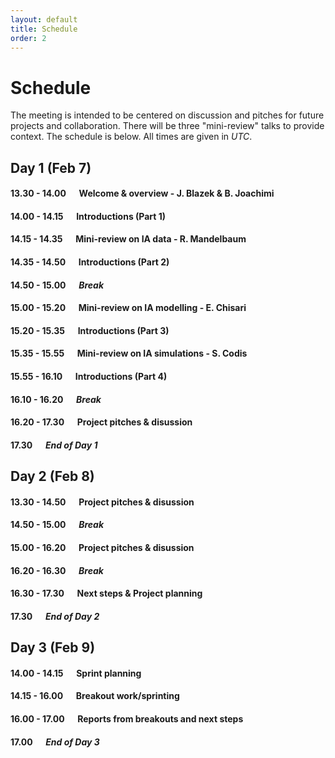 ```yaml
---
layout: default
title: Schedule
order: 2
---
```


# Schedule

The meeting is intended to be centered on discussion and pitches for future projects and collaboration. There will be three "mini-review" talks to provide context. The schedule is below. All times are given in _UTC_.

## Day 1 (Feb 7)

#### 13.30 - 14.00 &emsp; Welcome & overview - J. Blazek & B. Joachimi
#### 14.00 - 14.15 &emsp; Introductions (Part 1)
#### 14.15 - 14.35 &emsp; Mini-review on IA data - R. Mandelbaum
#### 14.35 - 14.50 &emsp; Introductions (Part 2)

#### 14.50 - 15.00 &emsp; _Break_

#### 15.00 - 15.20 &emsp; Mini-review on IA modelling - E. Chisari
#### 15.20 - 15.35 &emsp; Introductions (Part 3)
#### 15.35 - 15.55 &emsp; Mini-review on IA simulations - S. Codis
#### 15.55 - 16.10 &emsp; Introductions (Part 4)

#### 16.10 - 16.20 &emsp; _Break_

#### 16.20 - 17.30 &emsp; Project pitches & disussion

#### 17.30 &emsp; _End of Day 1_


## Day 2 (Feb 8)

#### 13.30 - 14.50 &emsp; Project pitches & disussion

#### 14.50 - 15.00 &emsp; _Break_

#### 15.00 - 16.20 &emsp; Project pitches & disussion

#### 16.20 - 16.30 &emsp; _Break_

#### 16.30 - 17.30 &emsp; Next steps & Project planning

#### 17.30 &emsp; _End of Day 2_


## Day 3 (Feb 9)

#### 14.00 - 14.15 &emsp; Sprint planning

#### 14.15 - 16.00 &emsp; Breakout work/sprinting

#### 16.00 - 17.00 &emsp; Reports from breakouts and next steps

#### 17.00 &emsp; _End of Day 3_


